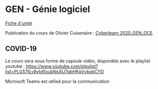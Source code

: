 # GEN - Génie logiciel

[Fiche d'unité](Fiche_unite_GEN_2016.pdf)

Publication du cours de Olivier Cuisenaire : [Cyberlearn 2020_GEN_OCE](https://cyberlearn.hes-so.ch/course/view.php?id=15053)

## COVID-19

Le cours sera sous forme de capsule vidéo, disponible avec le playlist youtube : https://www.youtube.com/playlist?list=PLG57tLv9ytd5subNsXU7qbHKqVykpkCYD

Microsoft Teams est utilisé pour la communication